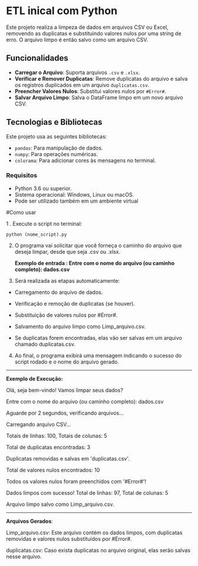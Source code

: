 # ETL inical com Python

Este projeto realiza a limpeza de dados em arquivos CSV ou Excel, removendo as duplicatas e substituindo valores nulos por uma string de erro. O arquivo limpo é então salvo como um arquivo CSV.

## Funcionalidades

- **Carregar o  Arquivo**: Suporta arquivos `.csv` e `.xlsx`.
- **Verificar e Remover Duplicatas**: Remove duplicatas do arquivo e salva os registros duplicados em um arquivo `duplicatas.csv`.
- **Preencher Valores Nulos**: Substitui valores nulos por `#Error#`.
- **Salvar Arquivo Limpo**: Salva o DataFrame limpo em um novo arquivo CSV.

## Tecnologias e Bibliotecas

Este projeto usa as seguintes bibliotecas:

- `pandas`: Para manipulação de dados.
- `numpy`: Para operações numéricas.
- `colorama`: Para adicionar cores às mensagens no terminal.

### Requisitos

- Python 3.6 ou superior.
- Sistema operacional: Windows, Linux ou macOS.
- Pode ser utilizado também em um ambiente virtual

#Como usar

1 . Execute o script no terminal:

    python (nome_script).py

2. O programa vai solicitar que você forneça o caminho do arquivo que deseja limpar, desde que seja .csv ou .xlsx.

   **Exemplo de entrada : Entre com o nome do arquivo (ou caminho completo): dados.csv**

3. Será realizada as etapas automaticamente:

  * Carregamento do arquivo de dados.
    
  * Verificação e remoção de duplicatas (se houver).
  
  * Substituição de valores nulos por #Error#.
  
  * Salvamento do arquivo limpo como Limp_arquivo.csv.
  
  * Se duplicatas forem encontradas, elas vão ser salvas em um arquivo chamado duplicatas.csv.


4. Ao final, o programa exibirá uma mensagem indicando o sucesso do script rodado e o nome do arquivo gerado.

---
**Exemplo de Execução:**

Olá, seja bem-vindo! Vamos limpar seus dados?

Entre com o nome do arquivo (ou caminho completo): dados.csv

Aguarde por 2 segundos, verificando arquivos...

Carregando arquivo CSV...

Totais de linhas: 100, Totais de colunas: 5

Total de duplicatas encontradas: 3

Duplicatas removidas e salvas em 'duplicatas.csv'.

Total de valores nulos encontrados: 10

Todos os valores nulos foram preenchidos com '#Error#'!

Dados limpos com sucesso! Total de linhas: 97, Total de colunas: 5

Arquivo limpo salvo como Limp_arquivo.csv.

---

**Arquivos Gerados**:

Limp_arquivo.csv: Este arquivo contém os dados limpos, com duplicatas removidas e valores nulos substituídos por #Error#.

duplicatas.csv: Caso exista duplicatas no arquivo original, elas serão salvas nesse arquivo.







